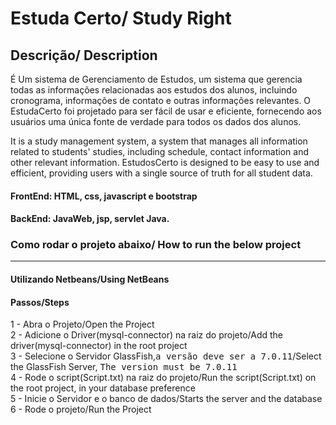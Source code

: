 # Estuda Certo/ Study Right

## Descrição/ Description
<p>É Um sistema de Gerenciamento de Estudos, um sistema que gerencia todas as informações relacionadas aos estudos dos alunos, incluindo cronograma, informações de contato e outras informações relevantes. O EstudaCerto foi projetado para ser fácil de usar e eficiente, fornecendo aos usuários uma única fonte de verdade para todos os dados dos alunos.</p>
<p>It is a study management system, a system that manages all information related to students' studies, including schedule, contact information and other relevant information. EstudosCerto is designed to be easy to use and efficient, providing users with a single source of truth for all student data.<br></p>

#### FrontEnd: HTML, css, javascript e bootstrap<br>
#### BackEnd: JavaWeb, jsp, servlet Java.

### Como rodar o projeto abaixo/ How to run the below project
<hr>

#### Utilizando Netbeans/Using NetBeans

#### Passos/Steps
1 - Abra o Projeto/Open the Project<br>
2 - Adicione o Driver(mysql-connector) na raiz do projeto/Add the driver(mysql-connector) in the root project<br>
3 - Selecione o Servidor GlassFish,<kbd>a versão deve ser a 7.0.11</kbd>/Select the GlassFish Server, <kbd>The version must be 7.0.11</kbd><br>
4 - Rode o script(Script.txt) na raiz do projeto/Run the script(Script.txt) on the root project, in your database preference<br>
5 - Inicie o Servidor e o banco de dados/Starts the server and the database<br>
6 - Rode o projeto/Run the Project


